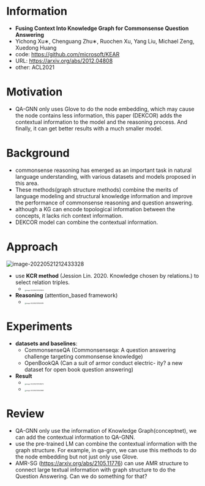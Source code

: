 # Information

* **Fusing Context Into Knowledge Graph for Commonsense Question Answering**
* Yichong Xu∗, Chenguang Zhu∗, Ruochen Xu, Yang Liu, Michael Zeng, Xuedong Huang
* code: https://github.com/microsoft/KEAR
* URL: https://arxiv.org/abs/2012.04808
* other: ACL2021



# Motivation

* QA-GNN only uses Glove to do the node embedding, which may cause the node contains less information, this paper (DEKCOR) adds the contextual information to the model and the reasoning process. And finally, it can get better results with a much smaller model.



# Background

* commonsense reasoning has emerged as an important task in natural language understanding, with various datasets and models proposed in this area.
* These methods(graph structure methods) combine the merits of language modeling and structural knowledge information and improve the performance of commonsense reasoning and question answering. 
* although a KG can encode topological information between the concepts, it lacks rich context information.
* DEKCOR model can combine the contextual information.



# Approach

![image-20220521212433328](https://github.com/YihuaZhu111/Paper_summary_picture/blob/main/image-20220521212433328.png)



* use **KCR method** (Jession Lin. 2020. Knowledge chosen by relations.) to select relation triples. 
  * <img src="https://github.com/YihuaZhu111/Paper_summary_picture/blob/main/image-20220521213331606.png" alt="image-20220521213331606" style="zoom: 25%;"/>
* **Reasoning** (attention_based framework)
  * <img src="https://github.com/YihuaZhu111/Paper_summary_picture/blob/main/image-20220521213559319.png" alt="image-20220521213559319" style="zoom:25%;"/>



# Experiments

* **datasets and baselines**: 
  * CommonsenseQA (Commonsenseqa: A question answering challenge targeting commonsense knowledge)
  * OpenBookQA (Can a suit of armor conduct electric- ity? a new dataset for open book question answering)
* **Result**
  * <img src="https://github.com/YihuaZhu111/Paper_summary_picture/blob/main/image-20220521215128274.png" alt="image-20220521215128274" style="zoom:25%;" />
  * <img src="https://github.com/YihuaZhu111/Paper_summary_picture/blob/main/image-20220521215241968.png" alt="image-20220521215241968" style="zoom:25%;" />



# Review

* QA-GNN only use the information of Knowledge Graph(conceptnet), we can add the contextual information to QA-GNN.
* use the pre-trained LM can combine the contextual information with the graph structure. For example,  in qa-gnn, we can use this methods to do the node embedding but not just only use Glove.
* AMR-SG (https://arxiv.org/abs/2105.11776) can use AMR structure to connect large textual information with graph structure to do the Question Answering. Can we do something for that? 
